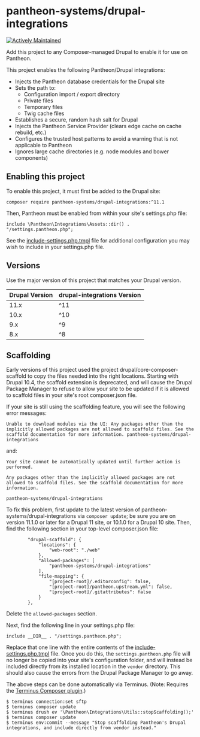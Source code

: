 # pantheon-systems/drupal-integrations

[![Actively Maintained](https://img.shields.io/badge/Pantheon-Actively_Maintained-yellow?logo=pantheon&color=FFDC28)](https://pantheon.io/docs/oss-support-levels#actively-maintained-support)

Add this project to any Composer-managed Drupal to enable it for use on Pantheon.

This project enables the following Pantheon/Drupal integrations:

- Injects the Pantheon database credentials for the Drupal site
- Sets the path to:
  - Configuration import / export directory
  - Private files
  - Temporary files
  - Twig cache files
- Establishes a secure, random hash salt for Drupal
- Injects the Pantheon Service Provider (clears edge cache on cache rebuild, etc.)
- Configures the trusted host patterns to avoid a warning that is not applicable to Pantheon
- Ignores large cache directories (e.g. node modules and bower components)

## Enabling this project

To enable this project, it must first be added to the Drupal site:

```
composer require pantheon-systems/drupal-integrations:^11.1
```

Then, Pantheon must be enabled from within your site's settings.php file:

```
include \Pantheon\Integrations\Assets::dir() . "/settings.pantheon.php";
```

See the [include-settings.php.tmpl](https://github.com/pantheon-systems/drupal-integrations/blob/11.x/vendored-assets/include-settings.php.tmpl) file for additional configuration you may wish to include in your settings.php file.

## Versions

Use the major version of this project that matches your Drupal version.

| Drupal Version | drupal-integrations Version |
| -------------- | --------------------------- |
| 11.x           | ^11                         |
| 10.x           | ^10                         |
| 9.x            | ^9                          |
| 8.x            | ^8                          |

## Scaffolding

Early versions of this project used the project drupal/core-composer-scaffold to copy the files needed into the right locations. Starting with Drupal 10.4, the scaffold extension is deprecated, and will cause the Drupal Package Manager to refuse to allow your site to be updated if it is allowed to scaffold files in your site's root composer.json file.

If your site is still using the scaffolding feature, you will see the following error messages:

```
Unable to download modules via the UI: Any packages other than the implicitly allowed packages are not allowed to scaffold files. See the scaffold documentation for more information. pantheon-systems/drupal-integrations
```

and:

```
Your site cannot be automatically updated until further action is performed.

Any packages other than the implicitly allowed packages are not allowed to scaffold files. See the scaffold documentation for more information.

pantheon-systems/drupal-integrations
```

To fix this problem, first update to the latest version of pantheon-systems/drupal-integrations via `composer update`; be sure you are on version 11.1.0 or later for a Drupal 11 site, or 10.1.0 for a Drupal 10 site. Then, find the following section in your top-level composer.json file:

```
        "drupal-scaffold": {
            "locations": {
                "web-root": "./web"
            },
            "allowed-packages": [
                "pantheon-systems/drupal-integrations"
            ],
            "file-mapping": {
                "[project-root]/.editorconfig": false,
                "[project-root]/pantheon.upstream.yml": false,
                "[project-root]/.gitattributes": false
            }
        },
```

Delete the `allowed-packages` section. 

Next, find the following line in your settings.php file:

```
include __DIR__ . "/settings.pantheon.php";
```

Replace that one line with the entire contents of the [include-settings.php.tmpl](https://github.com/pantheon-systems/drupal-integrations/blob/11.x/vendored-assets/include-settings.php.tmpl) file. Once you do this, the `settings.pantheon.php` file will no longer be copied into your site's configuration folder, and will instead be included directly from its installed location in the `vendor` directory. This should also cause the errors from the Drupal Package Manager to go away.

The above steps can be done automatically via Terminus. (Note: Requires the [Terminus Composer plugin](https://github.com/pantheon-systems/terminus-composer-plugin).)

```
$ terminus connection:set sftp
$ terminus composer update
$ terminus drush ev '\Pantheon\Integrations\Utils::stopScaffolding();'
$ terminus composer update
$ terminus env:commit --message "Stop scaffolding Pantheon's Drupal integrations, and include directly from vendor instead."
```

